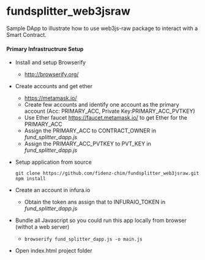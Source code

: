# fundsplitter_web3jsraw
Sample DApp to illustrate how to use web3js-raw package to interact with a Smart Contract. 

#### Primary Infrastructrure Setup ####
+ Install and setup Browserify 
   + http://browserify.org/

+ Create accounts and get ether
   + https://metamask.io/
   + Create few accounts and identify one account as the primary account (Acc: PRIMARY_ACC, Private Key:PRIMARY_ACC_PVTKEY)
   + Use Ether faucet https://faucet.metamask.io/ to get Ether for the PRIMARY_ACC
   + Assign the PRIMARY_ACC to CONTRACT_OWNER in _fund_splitter_dapp.js_
   + Assign the PRIMARY_ACC_PVTKEY to PVT_KEY in _fund_splitter_dapp.js_   
   
+ Setup application from source
  ```
  git clone https://github.com/fidenz-chim/fundsplitter_web3jsraw.git
  npm install
  ```
+ Create an account in infura.io 
  + Obtain the token ans assign that to INFURAIO_TOKEN in _fund_splitter_dapp.js_

+ Bundle all Javascript so you could run this app locally from browser (withot a web server)
  + ```browserify fund_splitter_dapp.js -o main.js```

+ Open index.html project folder
